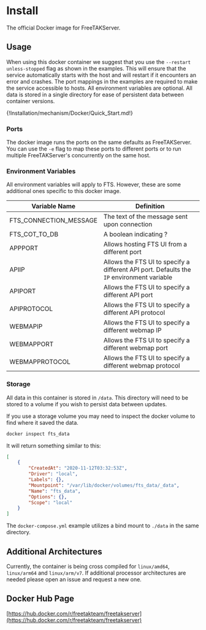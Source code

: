 
# Install

The official Docker image for FreeTAKServer.

## Usage
When using this docker container we suggest
that you use the `--restart unless-stopped` flag as shown in the examples. 
This will ensure that the service automatically starts with the host
and will restart if it encounters an error and crashes.
The port mappings in the examples are required to make the service accessible to hosts.
All environment variables are optional.
All data is stored in a single directory for ease of persistent data between container versions.

{!Installation/mechanism/Docker/Quick_Start.md!}

### Ports
The docker image runs the ports on the same defaults as FreeTAKServer.
You can use the `-e` flag to map these ports to different ports
or to run multiple FreeTAKServer's concurrently on the same host.

### Environment Variables
All environment variables will apply to FTS.
However, these are some additional ones specific to this docker image.

| Variable Name           | Definition                                                                                |
|-------------------------|-------------------------------------------------------------------------------------------|
| FTS_CONNECTION_MESSAGE  | The text of the message sent upon connection                                              |
| FTS_COT_TO_DB           | A boolean indicating ?                                                                    |
| APPPORT                 | Allows hosting FTS UI from a different port                                               |
| APIIP                   | Allows the FTS UI to specify a different API port. Defaults the `IP` environment variable |
| APIPORT                 | Allows the FTS UI to specify a different API port                                         |
| APIPROTOCOL             | Allows the FTS UI to specify a different API protocol                                     |
| WEBMAPIP                | Allows the FTS UI to specify a different webmap IP                                        |
| WEBMAPPORT              | Allows the FTS UI to specify a different webmap port                                      |
| WEBMAPPROTOCOL          | Allows the FTS UI to specify a different webmap protocol                                  |

### Storage
All data in this container is stored in `/data`.
This directory will need to be stored to a volume if you wish to persist data between updates.

If you use a storage volume you may need to inspect the docker volume to find where it saved the data.  
```bash
docker inspect fts_data
````
It will return something similar to this:
```json
[
    {
        "CreatedAt": "2020-11-12T03:32:53Z",
        "Driver": "local",
        "Labels": {},
        "Mountpoint": "/var/lib/docker/volumes/fts_data/_data",
        "Name": "fts_data",
        "Options": {},
        "Scope": "local"
    }
]
```

The `docker-compose.yml` example utilizes a bind mount to `./data` in the same directory.

## Additional Architectures
Currently, the container is being cross compiled for `linux/amd64`, `linux/arm64` and `linux/arm/v7`.
If additional processor architectures are needed please open an issue and request a new one.

## Docker Hub Page
[https://hub.docker.com/r/freetakteam/freetakserver](https://hub.docker.com/r/freetakteam/freetakserver)
